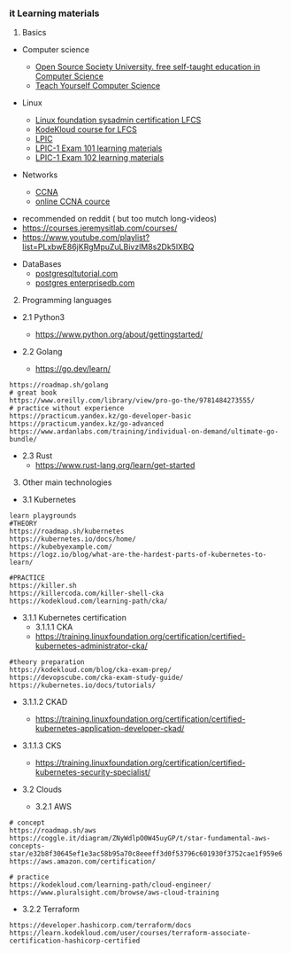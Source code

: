 ### it Learning materials

1. Basics
- Computer science
  - [Open Source Society University. free self-taught education in Computer Science](https://github.com/ossu/computer-science)
  - [Teach Yourself Computer Science](https://teachyourselfcs.com)

- Linux
  - [Linux foundation sysadmin certification LFCS](https://training.linuxfoundation.org/certification/linux-foundation-certified-sysadmin-lfcs/)
  - [KodeKloud course for LFCS](https://learn.kodekloud.com/user/courses/linux-foundation-certified-system-administrator-lfcs)
  - [LPIC](https://www.lpi.org/our-certifications/lpic-1-overview/)
  - [LPIC-1 Exam 101 learning materials](https://learning.lpi.org/pdfstore/LPI-Learning-Material-101-500-en.pdf)
  - [LPIC-1 Exam 102 learning materials](https://learning.lpi.org/pdfstore/LPI-Learning-Material-102-500-en.pdf)
  
- Networks
  - [CCNA](https://www.cisco.com/site/us/en/learn/training-certifications/certifications/enterprise/ccna/index.html)
  - [online CCNA cource](https://www.cbtnuggets.com/it-training/cisco/ccna)
* recommended on reddit ( but too mutch long-videos)
* https://courses.jeremysitlab.com/courses/
* https://www.youtube.com/playlist?list=PLxbwE86jKRgMpuZuLBivzlM8s2Dk5lXBQ

- DataBases
  - [postgresqltutorial.com](https://www.postgresqltutorial.com)
  - [postgres enterprisedb.com](https://www.enterprisedb.com/course/postgresql-13-associate-certification)




2. Programming languages
- 2.1 Python3
  * https://www.python.org/about/gettingstarted/


- 2.2 Golang
  * https://go.dev/learn/
```
https://roadmap.sh/golang
# great book
https://www.oreilly.com/library/view/pro-go-the/9781484273555/
# practice without experience
https://practicum.yandex.kz/go-developer-basic
https://practicum.yandex.kz/go-advanced
https://www.ardanlabs.com/training/individual-on-demand/ultimate-go-bundle/

```

- 2.3 Rust
  * https://www.rust-lang.org/learn/get-started




3. Other main technologies
  - 3.1 Kubernetes
```
learn playgrounds
#THEORY
https://roadmap.sh/kubernetes
https://kubernetes.io/docs/home/
https://kubebyexample.com/
https://logz.io/blog/what-are-the-hardest-parts-of-kubernetes-to-learn/

#PRACTICE
https://killer.sh
https://killercoda.com/killer-shell-cka
https://kodekloud.com/learning-path/cka/
```
  - 3.1.1 Kubernetes certification 
    - 3.1.1.1 CKA
    * https://training.linuxfoundation.org/certification/certified-kubernetes-administrator-cka/
```
#theory preparation
https://kodekloud.com/blog/cka-exam-prep/
https://devopscube.com/cka-exam-study-guide/
https://kubernetes.io/docs/tutorials/

```
  - 3.1.1.2 CKAD
    * https://training.linuxfoundation.org/certification/certified-kubernetes-application-developer-ckad/


  - 3.1.1.3 CKS
    * https://training.linuxfoundation.org/certification/certified-kubernetes-security-specialist/

  
- 3.2 Clouds 
  - 3.2.1 AWS
```
# concept
https://roadmap.sh/aws
https://coggle.it/diagram/ZNyWdlpO0W45uyGP/t/star-fundamental-aws-concepts-star/e32b8f30645ef1e3ac58b95a70c8eeeff3d0f53796c601930f3752cae1f959e6
https://aws.amazon.com/certification/

# practice
https://kodekloud.com/learning-path/cloud-engineer/
https://www.pluralsight.com/browse/aws-cloud-training

```
  - 3.2.2 Terraform
```
https://developer.hashicorp.com/terraform/docs
https://learn.kodekloud.com/user/courses/terraform-associate-certification-hashicorp-certified

```

